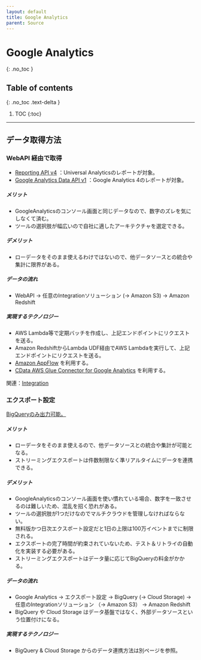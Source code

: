 ```yaml
---
layout: default
title: Google Analytics
parent: Source
---
```


# Google Analytics
{: .no_toc }

## Table of contents
{: .no_toc .text-delta }

1. TOC
{:toc}

---

## データ取得方法

### WebAPI 経由で取得

- [Reporting API v4](https://developers.google.com/analytics/devguides/reporting/core/v4) ：Universal Analyticsのレポートが対象。
- [Google Analytics Data API v1](https://developers.google.com/analytics/devguides/reporting/data/v1) ：Google Analytics 4のレポートが対象。

##### メリット

- GoogleAnalyticsのコンソール画面と同じデータなので、数字のズレを気にしなくて済む。
- ツールの選択肢が幅広いので自社に適したアーキテクチャを選定できる。

##### デメリット

- ローデータをそのまま使えるわけではないので、他データソースとの統合や集計に限界がある。 

##### データの流れ

- WebAPI → 任意のIntegrationソリューション (→ Amazon S3) → Amazon Redshift

##### 実現するテクノロジー

- AWS Lambda等で定期バッチを作成し、上記エンドポイントにリクエストを送る。
- Amazon RedshiftからLambda UDF経由でAWS Lambdaを実行して、上記エンドポイントにリクエストを送る。
- [Amazon AppFlow](https://aws.amazon.com/jp/appflow/) を利用する。
- [CData AWS Glue Connector for Google Analytics](https://aws.amazon.com/marketplace/pp/prodview-s65fmshg6qcvw) を利用する。

関連：[Integration](../integration/integration.md)

### エクスポート設定

[BigQueryのみ出力可能。](https://support.google.com/analytics/topic/9359001) 

##### メリット

- ローデータをそのまま使えるので、他データソースとの統合や集計が可能となる。
- ストリーミングエクスポートは件数制限なく準リアルタイムにデータを連携できる。

##### デメリット

- GoogleAnalyticsのコンソール画面を使い慣れている場合、数字を一致させるのは難しいため、混乱を招く恐れがある。
- ツールの選択肢が1つだけなのでマルチクラウドを管理しなければならない。
- 無料版かつ日次エクスポート設定だと1日の上限は100万イベントまでに制限される。
- エクスポートの完了時間が約束されていないため、テスト＆リトライの自動化を実装する必要がある。
- ストリーミングエクスポートはデータ量に応じてBigQueryの料金がかかる。

##### データの流れ

- Google Analytics → エクスポート設定 → BigQuery (→ Cloud Storage) → 任意のIntegrationソリューション （→ Amazon S3） → Amazon Redshift
- BigQuery や Cloud Storage はデータ基盤ではなく、外部データソースという位置付けになる。

##### 実現するテクノロジー

- BigQuery & Cloud Storage からのデータ連携方法は別ページを参照。
